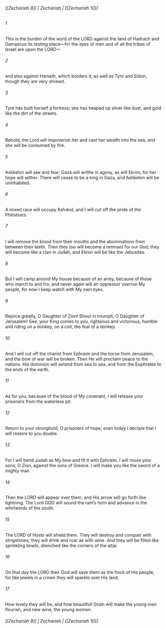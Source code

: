 ###### [[Zechariah 8]] | Zechariah | [[Zechariah 10]]

###### 1
This is the burden of the word of the LORD against the land of Hadrach and Damascus its resting place—for the eyes of men and of all the tribes of Israel are upon the LORD—
###### 2
and also against Hamath, which borders it, as well as Tyre and Sidon, though they are very shrewd.
###### 3
Tyre has built herself a fortress; she has heaped up silver like dust, and gold like the dirt of the streets.
###### 4
Behold, the Lord will impoverish her and cast her wealth into the sea, and she will be consumed by fire.
###### 5
Ashkelon will see and fear; Gaza will writhe in agony, as will Ekron, for her hope will wither. There will cease to be a king in Gaza, and Ashkelon will be uninhabited.
###### 6
A mixed race will occupy Ashdod, and I will cut off the pride of the Philistines.
###### 7
I will remove the blood from their mouths and the abominations from between their teeth. Then they too will become a remnant for our God; they will become like a clan in Judah, and Ekron will be like the Jebusites.
###### 8
But I will camp around My house because of an army, because of those who march to and fro, and never again will an oppressor overrun My people, for now I keep watch with My own eyes.
###### 9
Rejoice greatly, O Daughter of Zion! Shout in triumph, O Daughter of Jerusalem! See, your King comes to you, righteous and victorious, humble and riding on a donkey, on a colt, the foal of a donkey.
###### 10
And I will cut off the chariot from Ephraim and the horse from Jerusalem, and the bow of war will be broken. Then He will proclaim peace to the nations. His dominion will extend from sea to sea, and from the Euphrates to the ends of the earth.
###### 11
As for you, because of the blood of My covenant, I will release your prisoners from the waterless pit.
###### 12
Return to your stronghold, O prisoners of hope; even today I declare that I will restore to you double.
###### 13
For I will bend Judah as My bow and fit it with Ephraim. I will rouse your sons, O Zion, against the sons of Greece. I will make you like the sword of a mighty man.
###### 14
Then the LORD will appear over them, and His arrow will go forth like lightning. The Lord GOD will sound the ram’s horn and advance in the whirlwinds of the south.
###### 15
The LORD of Hosts will shield them. They will destroy and conquer with slingstones; they will drink and roar as with wine. And they will be filled like sprinkling bowls, drenched like the corners of the altar.
###### 16
On that day the LORD their God will save them as the flock of His people; for like jewels in a crown they will sparkle over His land.
###### 17
How lovely they will be, and how beautiful! Grain will make the young men flourish, and new wine, the young women.

###### [[Zechariah 8]] | Zechariah | [[Zechariah 10]]
